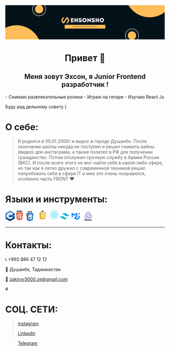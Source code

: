 <img src='./git banner.png'/>
<h1 align="center" color="red">
Привет 👋
</h1>
<h2 align="center">
 Меня зовут Эхсон, я Junior Frontend разработчик !
</h2>
- Снимаю развлекательные ролики
- Играю на гитаре
- Изучаю React Js

Буду рад дельному совету )

#

# О себе:

> Я родился в 05.01.2000г
> и вырос в городе Душанбе.
> После окончании школы никуда не поступил и решил снимать вайны (видео) для инстаграма, а также полетел в РФ для получении гражданство. Потом отслужил срочную службу в Армии России (ВКС).
> И после всего этого не мог найти себя в какой-либо сфере, но так как я легко дружил с современной техникой
> решил попробовать себя в сфере IT и мне это очень понравился, особенно часть FRONT ♥

# Языки и инструменты:

<img align='left' src="./icons/C++.png" width='30px'/>
<img align='left' src="./icons/html.png" width='30px'/>
<img align='left' src="./icons/css.png" width='35px'/>
<img align='left' src="./icons/js.png" width='45px'/>
<img align='left' src="./icons/React.png" width='30px'/>
<img align='left' src="./icons/Tailwind.png" width='35px'/>
<img align='left' src="./icons/MUI logo.png" width='35px'/>
<img  src="./icons/Redux.png" width='45px'/>
 
--------
<div style="display:'flex'">

<div>
 
# Контакты:

📞 +992 886 47 12 12

📍 Душанбе, Таджикистан

📧 zakirov3000.ze@gmail.com
</div>
#
<div>

# СОЦ. СЕТИ:

> [instagram](https://www.instagram.com/ehsonback/)

> [Linkedin](https://www.linkedin.com/in/ehson-zokirov/)

> [Telegram](https://t.me/ehsonsho)
</div>
</div>
